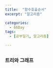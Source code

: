 ```yaml
---
title:  "함수호출순서"
excerpt: "알고리즘"

categories:
  - 66Day
tags:
  - [공부일기, 알고리즘]

---
```


##

### 트리와 그래프
 

